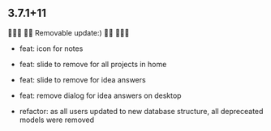 ## 3.7.1+11

🎉🎊🎉 🌃🌄 Removable update:) 🌇🌉 🎉🎊🎉

- feat: icon for notes
- feat: slide to remove for all projects in home
- feat: slide to remove for idea answers
- feat: remove dialog for idea answers on desktop

- refactor: as all users updated to new database structure, all depreceated models were removed
